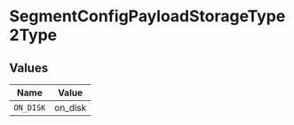 # SegmentConfigPayloadStorageType2Type


## Values

| Name      | Value     |
| --------- | --------- |
| `ON_DISK` | on_disk   |